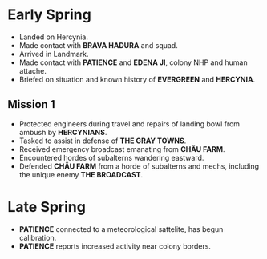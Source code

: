 # Early Spring
- Landed on Hercynia.
- Made contact with **BRAVA HADURA** and squad.
- Arrived in Landmark.
- Made contact with **PATIENCE** and **EDENA JI**, colony NHP and human attache.
- Briefed on situation and known history of **EVERGREEN** and **HERCYNIA**.

## Mission 1
- Protected engineers during travel and repairs of landing bowl from ambush by **HERCYNIANS**.
- Tasked to assist in defense of **THE GRAY TOWNS**.
- Received emergency broadcast emanating from **CHÂU FARM**.
- Encountered hordes of subalterns wandering eastward.
- Defended **CHÂU FARM** from a horde of subalterns and mechs, including the unique enemy **THE BROADCAST**.

# Late Spring
- **PATIENCE** connected to a meteorological sattelite, has begun calibration.
- **PATIENCE** reports increased activity near colony borders.